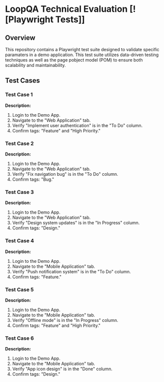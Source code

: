 # LoopQA Technical Evaluation [![Playwright Tests]]

## **Overview**
This repository contains a Playwright test suite designed to validate specific paramaters in a demo application. This test suite utilizes data-driven testing techniques as well as the page pobject model (POM) to ensure both scalability and maintainability. 

## **Test Cases**
### Test Case 1
**Description:**
1. Login to the Demo App.
2. Navigate to the "Web Application" tab.
3. Verify "Implement user authentication" is in the "To Do" column.
4. Confirm tags: "Feature" and "High Priority."

### Test Case 2
**Description:**
1. Login to the Demo App.
2. Navigate to the "Web Application" tab.
3. Verify "Fix navigation bug" is in the "To Do" column.
4. Confirm tags: "Bug."

### Test Case 3
**Description:**
1. Login to the Demo App.
2. Navigate to the "Web Application" tab.
3. Verify "Design system updates" is in the "In Progress" column.
4. Confirm tags: "Design."

### Test Case 4
**Description:**
1. Login to the Demo App.
2. Navigate to the "Mobile Application" tab.
3. Verify "Push notification system" is in the "To Do" column.
4. Confirm tags: "Feature."

### Test Case 5
**Description:**
1. Login to the Demo App.
2. Navigate to the "Mobile Application" tab.
3. Verify "Offline mode" is in the "In Progress" column.
4. Confirm tags: "Feature" and "High Priority."

### Test Case 6
**Description:**
1. Login to the Demo App.
2. Navigate to the "Mobile Application" tab.
3. Verify "App icon design" is in the "Done" column.
4. Confirm tags: "Design."



